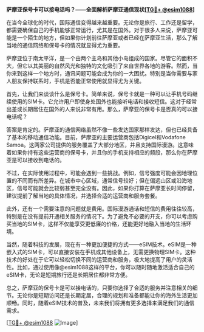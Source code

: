 **萨摩亚保号卡可以接电话吗？——全面解析萨摩亚通信现状[[TG💪+ @esim1088](https://t.me/s/esim1088)]**

在当今全球化的时代，国际通信变得越来越重要。无论你是旅行、工作还是留学，都需要确保自己的手机能够正常运行，尤其是在国外。对于很多人来说，萨摩亚可能是一个陌生的地方，但如果你计划前往萨摩亚或者已经在萨摩亚生活，那么了解当地的通信网络和保号卡的情况就显得尤为重要。

萨摩亚位于南太平洋，是一个由两个主岛和其他小岛组成的国家。尽管它的面积不大，但它以其美丽的自然风光和独特的文化吸引了来自世界各地的游客。然而，当你来到这样一个地方时，通讯问题可能会成为你的一大困扰。特别是当你需要与家人朋友保持联系时，手机是否能正常使用就显得尤为关键。

首先，让我们来谈谈什么是保号卡。简单来说，保号卡就是一种可以让手机号码继续使用的SIM卡。它允许用户即使身处国外也能接听电话和接收短信。这对于经常出差或长期居住在国外的人来说非常有用。那么，萨摩亚的保号卡是否真的可以接电话呢？

答案是肯定的。萨摩亚的通信网络虽然不像一些发达国家那样发达，但也已经具备了基本的移动通信功能。目前，萨摩亚的主要运营商包括Digicel和Vodafone Samoa。这两家公司提供的服务覆盖了大部分地区，并且支持国际漫游。这意味着如果你持有这些运营商的保号卡，并且你的手机支持相应的频段，那么你在萨摩亚是可以接收到电话的。

不过，在实际使用过程中，可能会遇到一些挑战。例如，信号强度可能会因地理位置的不同而有所差异。在城市中心区域，通常信号较好；但在偏远山区或沿海地区，信号可能就会比较弱甚至完全没有。因此，如果你打算在萨摩亚长时间停留，建议提前了解当地的具体情况，并选择合适的运营商和服务套餐。

此外，还有一个需要注意的问题就是费用。国际漫游通话和短信的费用往往较高，特别是在没有提前开通相关服务的情况下。为了避免不必要的开支，你可以考虑购买当地的SIM卡，这样不仅能享受更低廉的价格，还能更好地融入当地的生活环境。

当然，随着科技的发展，现在有一种更加便捷的方式——eSIM技术。eSIM是一种嵌入式的SIM卡，可以直接安装在手机或其他设备上，无需更换物理SIM卡。这种技术的好处在于它可以轻松切换不同的运营商和服务，极大地提高了用户的灵活性。比如，通过使用像@esim1088这样的平台，你可以随时随地激活适合自己的eSIM卡，无论是短期旅行还是长期居住都非常方便。

总之，萨摩亚的保号卡是可以接电话的，只要你选择了合适的服务并注意相关的细节。无论你是短期访问还是长期定居，合理的规划和准备都能让你的海外生活更加顺畅。同时，随着eSIM技术的普及，未来我们将拥有更多选择来满足我们的通信需求。

[[TG💪+ @esim1088](https://t.me/s/esim1088) ![Image](https://i.postimg.cc/4NQfJmqS/Snipaste-2025-05-13-00-14-12.png)]